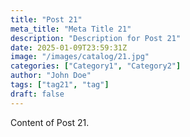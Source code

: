 ```yaml
---
title: "Post 21"
meta_title: "Meta Title 21"
description: "Description for Post 21"
date: 2025-01-09T23:59:31Z
image: "/images/catalog/21.jpg"
categories: ["Category1", "Category2"]
author: "John Doe"
tags: ["tag21", "tag"]
draft: false
---
```


Content of Post 21.
